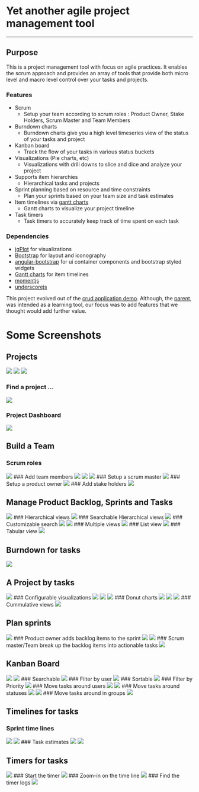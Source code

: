 # Yet another agile project management tool

***

## Purpose

This is a project management tool with focus on agile practices. It enables the scrum approach and provides an array of tools that provide both micro level and macro level control over your tasks and projects. 

### Features
* Scrum
  * Setup your team according to scrum roles : Product Owner, Stake Holders, Scrum Master and Team Members
* Burndown charts
  * Burndown charts give you a high level timeseries view of the status of your tasks and project
* Kanban board
  * Track the flow of your tasks in various status buckets 
* Visualizations (Pie charts, etc)
  * Visualizations with drill downs to slice and dice and analyze your project 
* Supports item hierarchies
  * Hierarchical tasks and projects 
* Sprint planning based on resource and time constraints
  * Plan your sprints based on your team size and task estimates 
* Item timelines via [gantt charts](http://github.com/mustafavzg/angular-gantt) 
  * Gantt charts to visualize your project timeline
* Task timers
  * Task timers to accurately keep track of time spent on each task 

### Dependencies
* [jqPlot](http://www.jqplot.com/) for visualizations
* [Bootstrap](http://getbootstrap.com/) for layout and iconography
* [angular-bootstrap](http://github.com/angular-ui/bootstrap) for ui container components and bootstrap styled widgets
* [Gantt charts](http://github.com/mustafavzg/angular-gantt) for item timelines
* [momentjs](http://momentjs.com/)
* [underscorejs](http://underscorejs.org/)

This project evolved out of the [crud application demo](http://github.com/angular-app/angular-app). Although, the [parent](http://github.com/angular-app/angular-app), was intended as a learning tool, our focus was to add features that we thought would add further value.

# Some Screenshots

## Projects
<img src="http://dl.dropboxusercontent.com/u/76278255/hive/01-project-01.png">
<img src="http://dl.dropboxusercontent.com/u/76278255/hive/01-project-02.PNG">
<img src="http://dl.dropboxusercontent.com/u/76278255/hive/01-project-03.png">

### Find a project ...
<img src="http://dl.dropboxusercontent.com/u/76278255/hive/01-project-04.PNG">

### Project Dashboard
<img src="http://dl.dropboxusercontent.com/u/76278255/hive/01-project-05.PNG">

## Build a Team
### Scrum roles
<img src="http://dl.dropboxusercontent.com/u/76278255/hive/01-team-01.PNG">
### Add team members
<img src="http://dl.dropboxusercontent.com/u/76278255/hive/01-team-02.PNG">
<img src="http://dl.dropboxusercontent.com/u/76278255/hive/01-team-03.PNG">
<img src="http://dl.dropboxusercontent.com/u/76278255/hive/01-team-04.PNG">
### Setup a scrum master
<img src="http://dl.dropboxusercontent.com/u/76278255/hive/01-team-05.PNG">
### Setup a product owner
<img src="http://dl.dropboxusercontent.com/u/76278255/hive/01-team-06.PNG">
### Add stake holders
<img src="http://dl.dropboxusercontent.com/u/76278255/hive/01-team-07.PNG">

## Manage Product Backlog, Sprints and Tasks

<img src="http://dl.dropboxusercontent.com/u/76278255/hive/02-backlog-sprints-tasks-01.PNG">
### Hierarchical views
<img src="http://dl.dropboxusercontent.com/u/76278255/hive/02-backlog-sprints-tasks-02.PNG">
### Searchable Hierarchical views
<img src="http://dl.dropboxusercontent.com/u/76278255/hive/02-backlog-sprints-tasks-03.PNG">
### Customizable search
<img src="http://dl.dropboxusercontent.com/u/76278255/hive/02-backlog-sprints-tasks-04.png">
<img src="http://dl.dropboxusercontent.com/u/76278255/hive/02-backlog-sprints-tasks-05.png">
### Multiple views
<img src="http://dl.dropboxusercontent.com/u/76278255/hive/02-backlog-sprints-tasks-06.png">
### List view
<img src="http://dl.dropboxusercontent.com/u/76278255/hive/02-backlog-sprints-tasks-07.png">
### Tabular view
<img src="http://dl.dropboxusercontent.com/u/76278255/hive/02-backlog-sprints-tasks-08.png">

## Burndown for tasks

<img src="http://dl.dropboxusercontent.com/u/76278255/hive/02-burndown.PNG">
<!-- <img src="http://dl.dropboxusercontent.com/u/76278255/hive/01-team-02.PNG"> -->
<!-- <img src="http://dl.dropboxusercontent.com/u/76278255/hive/01-team-03.PNG"> -->
<!-- <img src="http://dl.dropboxusercontent.com/u/76278255/hive/01-team-04.PNG"> -->
<!-- <img src="http://dl.dropboxusercontent.com/u/76278255/hive/01-team-05.PNG"> -->
<!-- <img src="http://dl.dropboxusercontent.com/u/76278255/hive/01-team-06.PNG"> -->
<!-- <img src="http://dl.dropboxusercontent.com/u/76278255/hive/01-team-07.PNG"> -->

## A Project by tasks

<img src="http://dl.dropboxusercontent.com/u/76278255/hive/03-breakdown-01.PNG">
### Configurable visualizations
<img src="http://dl.dropboxusercontent.com/u/76278255/hive/03-breakdown-02.PNG">
<img src="http://dl.dropboxusercontent.com/u/76278255/hive/03-breakdown-03.PNG">
<img src="http://dl.dropboxusercontent.com/u/76278255/hive/03-breakdown-04.PNG">
### Donut charts
<img src="http://dl.dropboxusercontent.com/u/76278255/hive/03-breakdown-05.PNG">
<img src="http://dl.dropboxusercontent.com/u/76278255/hive/03-breakdown-06.png">
<img src="http://dl.dropboxusercontent.com/u/76278255/hive/03-breakdown-07.png">
### Cummulative views
<img src="http://dl.dropboxusercontent.com/u/76278255/hive/03-breakdown-08.PNG">

## Plan sprints

<img src="http://dl.dropboxusercontent.com/u/76278255/hive/06-sprintplanning-01.PNG">
### Product owner adds backlog items to the sprint
<img src="http://dl.dropboxusercontent.com/u/76278255/hive/06-sprintplanning-02.PNG">
<img src="http://dl.dropboxusercontent.com/u/76278255/hive/06-sprintplanning-03.PNG">
### Scrum master/Team break up the backlog items into actionable tasks
<img src="http://dl.dropboxusercontent.com/u/76278255/hive/06-sprintplanning-04.PNG">
<!-- <img src="http://dl.dropboxusercontent.com/u/76278255/hive/06-sprintplanning-05.PNG"> -->
<!-- <img src="http://dl.dropboxusercontent.com/u/76278255/hive/06-sprintplanning-06.png"> -->
<!-- <img src="http://dl.dropboxusercontent.com/u/76278255/hive/06-sprintplanning-07.png"> -->
<!-- <img src="http://dl.dropboxusercontent.com/u/76278255/hive/06-sprintplanning-08.PNG"> -->

## Kanban Board

<img src="http://dl.dropboxusercontent.com/u/76278255/hive/10-kanban-01.PNG">
<img src="http://dl.dropboxusercontent.com/u/76278255/hive/10-kanban-02.PNG">
### Searchable
<img src="http://dl.dropboxusercontent.com/u/76278255/hive/10-kanban-03.PNG">
### Filter by user
<img src="http://dl.dropboxusercontent.com/u/76278255/hive/10-kanban-04.PNG">
### Sortable
<img src="http://dl.dropboxusercontent.com/u/76278255/hive/10-kanban-05.PNG">
### Filter by Priority
<img src="http://dl.dropboxusercontent.com/u/76278255/hive/10-kanban-06.PNG">
### Move tasks around users
<img src="http://dl.dropboxusercontent.com/u/76278255/hive/10-kanban-07.png">
<img src="http://dl.dropboxusercontent.com/u/76278255/hive/10-kanban-08.png">
### Move tasks around statuses
<img src="http://dl.dropboxusercontent.com/u/76278255/hive/10-kanban-09.png">
<img src="http://dl.dropboxusercontent.com/u/76278255/hive/10-kanban-10.png">
### Move tasks around in groups
<img src="http://dl.dropboxusercontent.com/u/76278255/hive/10-kanban-11.png">

## Timelines for tasks

### Sprint time lines
<img src="http://dl.dropboxusercontent.com/u/76278255/hive/12-gantt-01.PNG">
<img src="http://dl.dropboxusercontent.com/u/76278255/hive/12-gantt-02.PNG">
### Task estimates 
<img src="http://dl.dropboxusercontent.com/u/76278255/hive/12-gantt-03.PNG">
<!-- <img src="http://dl.dropboxusercontent.com/u/76278255/hive/12-gantt-04.PNG"> -->
<img src="http://dl.dropboxusercontent.com/u/76278255/hive/12-gantt-05.PNG">
<!-- <img src="http://dl.dropboxusercontent.com/u/76278255/hive/12-gantt-06.png"> -->
<!-- <img src="http://dl.dropboxusercontent.com/u/76278255/hive/12-gantt-07.png"> -->
<!-- <img src="http://dl.dropboxusercontent.com/u/76278255/hive/12-gantt-08.PNG"> -->

## Timers for tasks
<img src="http://dl.dropboxusercontent.com/u/76278255/hive/task-timers-01.PNG">
### Start the timer
<img src="http://dl.dropboxusercontent.com/u/76278255/hive/task-timers-02.PNG">
### Zoom-in on the time line
<img src="http://dl.dropboxusercontent.com/u/76278255/hive/task-timers-03.PNG">
### Find the timer logs
<img src="http://dl.dropboxusercontent.com/u/76278255/hive/task-timers-04.PNG">
<!-- <img src="http://dl.dropboxusercontent.com/u/76278255/hive/task-timers-05.PNG"> -->
<!-- <img src="http://dl.dropboxusercontent.com/u/76278255/hive/task-timers-06.png"> -->
<!-- <img src="http://dl.dropboxusercontent.com/u/76278255/hive/task-timers-07.png"> -->
<!-- <img src="http://dl.dropboxusercontent.com/u/76278255/hive/task-timers-08.PNG"> -->
